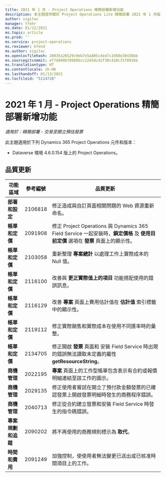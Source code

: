 ```yaml
---
title: 2021 年 1 月 - Project Operations 精簡部署新增功能
description: 本主題提供關於 Project Operations Lite 精簡部署 2021 年 1 月版本中所提供之品質更新的資訊。
author: sigitac
manager: tfehr
ms.date: 01/12/2021
ms.topic: article
ms.prod: ''
ms.service: project-operations
ms.reviewer: kfend
ms.author: sigitac
ms.openlocfilehash: 28035a26529c9eb7e5a805c4e47c1958e30436bb
ms.sourcegitcommit: ef7d498bf80b0bcc1245dc42f30c410c31f891bb
ms.translationtype: HT
ms.contentlocale: zh-HK
ms.lasthandoff: 01/13/2021
ms.locfileid: "5114728"
---
```

# <a name="whats-new-january-2021---project-operations-lite-deployment"></a>2021 年 1 月 - Project Operations 精簡部署新增功能


_適用於：精簡部署 - 交易至開立預估發票_

此主題適用於下列 Dynamics 365 Project Operations 元件和版本：

  - Dataverse 環境 4.6.0.154 版上的 Project Operations。
  
## <a name="quality-updates"></a>品質更新

| **功能區域** | **參考編號** | **品質更新** |
| --- | --- | --- |
| **部署和設定** | 2106818 | 修正造成與自訂頁面相關問題的 Web 資源重新命名。 |
| **帳單和定價** | 2091908 | 修正 Project Operations 與 Dynamics 365 Field Service 一起安裝時，**鎖定價格** 及 **使用目前定價** 選項在 **發票** 頁面上的顯示性。 |
| **帳單和定價** | 2103058 | 重新整理 **專案總計** 以處理工作上實際成本的 Null 值。 |
| **帳單和定價** | 2116100 | 改善與 **更正實際值上的項目** 功能搭配使用的錯誤訊息。 |
| **帳單和定價** | 2116129 | 改善 **專案** 頁面上費用估計值在 **估計值** 索引標籤中的顯示性。 |
| **帳單和定價** | 2119112 | 修正實際銷售和實際成本在使用不同匯率時的彙整。 |
| **帳單和定價** | 2134705 | 修正開啟 **發票** 頁面和 安裝 Field Service 時出現的錯誤無法讀取未定義的屬性 **getResourceString**。 |
| **商機管理** | 2022195 | **專案** 頁面上的工作型帳單包含表示有合約或報價明細連結至該工作的圖示。 |
| **商機管理** | 2029135 | 修正使用者嘗試在開立了預付款金額發票的已確認發票上開啟發票明細時發生的商務程序錯誤。 |
| **商機管理** | 2040713 | 修正從合約建立發票和安裝 Field Service 時發生的指令碼錯誤。 |
| **專案規劃和追蹤** | 2090202 | 將不再使用的商務規則標示為 **取代**。 |
| **時間和費用** | 2091249 | 加強控制，使使用者無法變更已送出或已核准時間項目上的工作。 |
